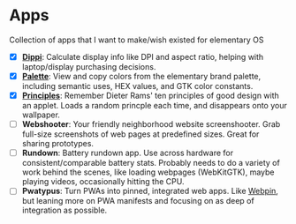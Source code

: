 # Apps

Collection of apps that I want to make/wish existed for elementary OS

- [x] [**Dippi**](https://github.com/cassidyjames/dippi): Calculate display info like DPI and aspect ratio, helping with laptop/display purchasing decisions.
- [x] [**Palette**](https://github.com/cassidyjames/palette): View and copy colors from the elementary brand palette, including semantic uses, HEX values, and GTK color constants.
- [x] [**Principles**](https://github.com/cassidyjames/principles): Remember Dieter Rams' ten principles of good design with an applet. Loads a random princple each time, and disappears onto your wallpaper.
- [ ] **Webshooter**: Your friendly neighborhood website screenshooter. Grab full-size screenshots of web pages at predefined sizes. Great for sharing prototypes.
- [ ] **Rundown**: Battery rundown app. Use across hardware for consistent/comparable battery stats. Probably needs to do a variety of work behind the scenes, like loading webpages (WebKitGTK), maybe playing videos, occasionally hitting the CPU.
- [ ] **Pwatypus**: Turn PWAs into pinned, integrated web apps. Like [Webpin](https://github.com/artemanufrij/webpin), but leaning more on PWA manifests and focusing on as deep of integration as possible.
